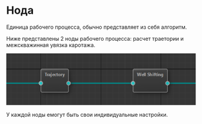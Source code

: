 # Нода

Единица рабочего процесса, обычно представляет из себя алгоритм.

Ниже представлены 2 ноды рабочего процесса: расчет траетории и межскважинная увязка каротажа.

![](../files/Node_1.png)

У каждой ноды емогут быть свои индивидуальные настройки.